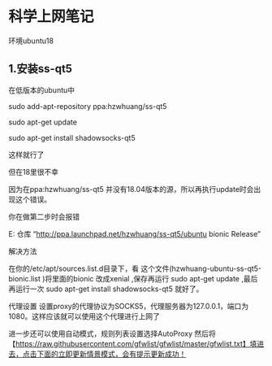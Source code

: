 # 科学上网笔记

环境ubuntu18

## 1.安装ss-qt5

在低版本的ubuntu中

sudo add-apt-repository ppa:hzwhuang/ss-qt5

sudo apt-get update

sudo apt-get install shadowsocks-qt5 

这样就行了

但在18里很不幸

因为在ppa:hzwhuang/ss-qt5 并没有18.04版本的源，所以再执行update时会出现这个错误。 

你在做第二步时会报错

E: 仓库 “http://ppa.launchpad.net/hzwhuang/ss-qt5/ubuntu bionic Release”

解决方法

在你的/etc/apt/sources.list.d目录下，看 这个文件(hzwhuang-ubuntu-ss-qt5-bionic.list )将里面的bionic 改成xenial ,保存再运行 sudo apt-get update ,最后再运行一次 sudo apt-get install shadowsocks-qt5 就好了。

代理设置
设置proxy的代理协议为SOCKS5，代理服务器为127.0.0.1，端口为1080。这样应该就可以使用这个代理进行上网了

进一步还可以使用自动模式，规则列表设置选择AutoProxy 然后将【https://raw.githubusercontent.com/gfwlist/gfwlist/master/gfwlist.txt】填进去，点击下面的立即更新情景模式，会有提示更新成功！
